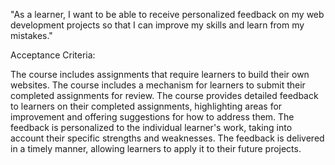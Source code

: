"As a learner, I want to be able to receive personalized feedback on my web development projects so that I can improve my skills and learn from my mistakes."

Acceptance Criteria:

The course includes assignments that require learners to build their own websites.
The course includes a mechanism for learners to submit their completed assignments for review.
The course provides detailed feedback to learners on their completed assignments, highlighting areas for improvement and offering suggestions for how to address them.
The feedback is personalized to the individual learner's work, taking into account their specific strengths and weaknesses.
The feedback is delivered in a timely manner, allowing learners to apply it to their future projects.

